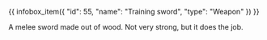 {{ infobox_item({
	"id": 55,
	"name": "Training sword",
	"type": "Weapon"
}) }}

A melee sword made out of wood. Not very strong, but it does the job.
